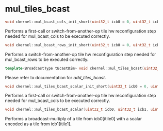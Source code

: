 # mul_tiles_bcast

```cpp
void ckernel::mul_bcast_cols_init_short(uint32_t icb0 = 0, uint32_t icb1 = 1)
```

Performs a first-call or switch-from-another-op tile hw reconfiguration step needed for mul_bcast_cols to be executed correctly. 

```cpp
void ckernel::mul_bcast_rows_init_short(uint32_t icb0 = 0, uint32_t icb1 = 1)
```

Performs a switch-from-another-op tile hw reconfiguration step needed for mul_bcast_rows to be executed correctly. 

```cpp
template<BroadcastType tBcastDim> void ckernel::mul_tiles_bcast(uint32_t icb0, uint32_t icb1, uint32_t itile0, uint32_t itile1, uint32_t idst)
```

Please refer to documentation for *add_tiles_bcast*. 

```cpp
void ckernel::mul_tiles_bcast_scalar_init_short(uint32_t icb0 = 0, uint32_t icb1 = 1)
```

Performs a first-call or switch-from-another-op tile hw reconfiguration step needed for mul_bcast_cols to be executed correctly. 

```cpp
void ckernel::mul_tiles_bcast_scalar(uint32_t icb0, uint32_t icb1, uint32_t itile0, uint32_t itile1, uint32_t idst)
```

Performs a broadcast-multiply of a tile from icb0[itile0] with a scalar encoded as a tile from icb1[itile1].

